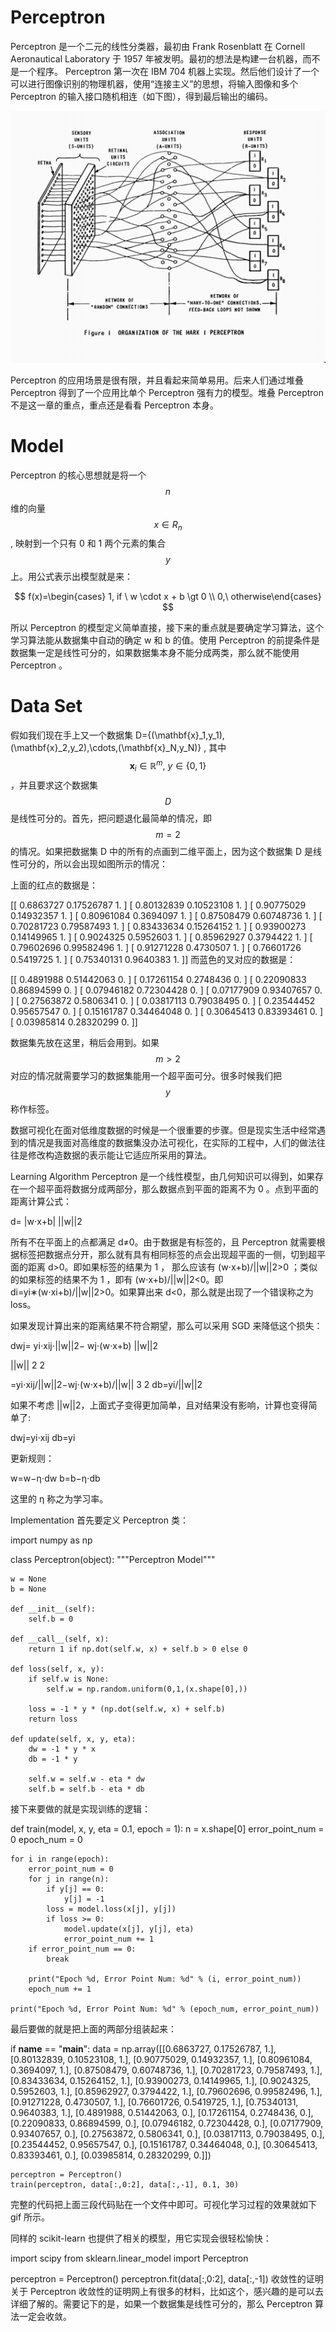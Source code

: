 # Perceptron
Perceptron 是一个二元的线性分类器，最初由 Frank Rosenblatt 在 Cornell Aeronautical Laboratory 于 1957 年被发明。最初的想法是构建一台机器，而不是一个程序。 Perceptron 第一次在 IBM 704 机器上实现。然后他们设计了一个可以进行图像识别的物理机器，使用“连接主义”的思想，将输入图像和多个 Perceptron 的输入接口随机相连（如下图），得到最后输出的编码。

![f2.0.png](assets/f2.0.png)

Perceptron 的应用场景是很有限，并且看起来简单易用。后来人们通过堆叠 Perceptron 得到了一个应用比单个 Perceptron 强有力的模型。堆叠 Perceptron 不是这一章的重点，重点还是看看 Perceptron 本身。

# Model
Perceptron 的核心思想就是将一个 $$n$$ 维的向量 $$x \in R_n$$ , 映射到一个只有 0 和 1 两个元素的集合 $$y$$ 上。用公式表示出模型就是来：

$$ f(x)=\begin{cases} 1, if \ w \cdot x + b \gt 0 \\ 0,\ otherwise\end{cases} $$

所以 Perceptron 的模型定义简单直接，接下来的重点就是要确定学习算法，这个学习算法能从数据集中自动的确定 w 和 b 的值。使用 Perceptron 的前提条件是数据集一定是线性可分的，如果数据集本身不能分成两类，那么就不能使用 Perceptron 。

# Data Set
假如我们现在手上又一个数据集 D=\{(\mathbf{x}_1,y_1),(\mathbf{x}_2,y_2),\cdots,(\mathbf{x}_N,y_N)\} , 其中  $$\mathbf{x}_i \in \mathbb{R}^m,\ y \in \{0,1\}$$，并且要求这个数据集 $$D$$ 是线性可分的。首先，把问题退化最简单的情况，即 $$m=2$$ 的情况。如果把数据集 D 中的所有的点画到二维平面上，因为这个数据集 D 是线性可分的，所以会出现如图所示的情况：

上面的红点的数据是：

[[ 0.6863727   0.17526787  1.        ]
 [ 0.80132839  0.10523108  1.        ]
 [ 0.90775029  0.14932357  1.        ]
 [ 0.80961084  0.3694097   1.        ]
 [ 0.87508479  0.60748736  1.        ]
 [ 0.70281723  0.79587493  1.        ]
 [ 0.83433634  0.15264152  1.        ]
 [ 0.93900273  0.14149965  1.        ]
 [ 0.9024325   0.5952603   1.        ]
 [ 0.85962927  0.3794422   1.        ]
 [ 0.79602696  0.99582496  1.        ]
 [ 0.91271228  0.4730507   1.        ]
 [ 0.76601726  0.5419725   1.        ]
 [ 0.75340131  0.9640383   1.        ]]
而蓝色的叉对应的数据是：

[[ 0.4891988   0.51442063  0.        ]
 [ 0.17261154  0.2748436   0.        ]
 [ 0.22090833  0.86894599  0.        ]
 [ 0.07946182  0.72304428  0.        ]
 [ 0.07177909  0.93407657  0.        ]
 [ 0.27563872  0.5806341   0.        ]
 [ 0.03817113  0.79038495  0.        ]
 [ 0.23544452  0.95657547  0.        ]
 [ 0.15161787  0.34464048  0.        ]
 [ 0.30645413  0.83393461  0.        ]
 [ 0.03985814  0.28320299  0.        ]]
 
数据集先放在这里，稍后会用到。如果 $$m \gt 2$$ 对应的情况就需要学习的数据集能用一个超平面可分。很多时候我们把 $$y$$ 称作标签。

数据可视化在面对低维度数据的时候是一个很重要的步骤。但是现实生活中经常遇到的情况是我面对高维度的数据集没办法可视化，在实际的工程中，人们的做法往往是修改构造数据的表示能让它适应所采用的算法。

Learning Algorithm
Perceptron 是一个线性模型，由几何知识可以得到，如果存在一个超平面将数据分成两部分，那么数据点到平面的距离不为 0 。点到平面的距离计算公式：

d=
|w⋅x+b|
||w||2


所有不在平面上的点都满足 d≠0。由于数据是有标签的，且 Perceptron 就需要根据标签把数据点分开，那么就有具有相同标签的点会出现超平面的一侧，切到超平面的距离 d>0。即如果标签的结果为 1 ， 那么应该有 (w⋅x+b)/||w||2>0 ；类似的如果标签的结果不为 1 ，即有 (w⋅x+b)/||w||2<0。即 di=yi∗(w⋅xi+b)/||w||2>0。如果算出来 d<0，那么就是出现了一个错误称之为 loss。

如果发现计算出来的距离结果不符合期望，那么可以采用 SGD 来降低这个损失：

dwj=
yi⋅xij⋅||w||2−
wj⋅(w⋅x+b)
||w||2

||w||
2
2

=yi⋅xij/||w||2−wj⋅(w⋅x+b)/||w||
3
2
db=yi/||w||2

如果不考虑 ||w||2，上面式子变得更加简单，且对结果没有影响，计算也变得简单了:

dwj=yi⋅xij	db=yi

更新规则：

w=w−η⋅dw	b=b−η⋅db

这里的 η 称之为学习率。

Implementation
首先要定义 Perceptron 类：

import numpy as np

class Perceptron(object):
    """Perceptron Model"""

    w = None
    b = None

    def __init__(self):
        self.b = 0

    def __call__(self, x):
        return 1 if np.dot(self.w, x) + self.b > 0 else 0

    def loss(self, x, y):
        if self.w is None:
            self.w = np.random.uniform(0,1,(x.shape[0],))

        loss = -1 * y * (np.dot(self.w, x) + self.b)
        return loss

    def update(self, x, y, eta):
        dw = -1 * y * x
        db = -1 * y

        self.w = self.w - eta * dw
        self.b = self.b - eta * db
接下来要做的就是实现训练的逻辑：

def train(model, x, y, eta = 0.1, epoch = 1):
    n = x.shape[0]
    error_point_num = 0
    epoch_num = 0

    for i in range(epoch):
        error_point_num = 0
        for j in range(n):
            if y[j] == 0:
                y[j] = -1
            loss = model.loss(x[j], y[j])
            if loss >= 0:
                model.update(x[j], y[j], eta)
                error_point_num += 1
        if error_point_num == 0:
            break

        print("Epoch %d, Error Point Num: %d" % (i, error_point_num))
        epoch_num += 1

    print("Epoch %d, Error Point Num: %d" % (epoch_num, error_point_num))
最后要做的就是把上面的两部分组装起来：

if __name__ == "__main__":
    data = np.array([[0.6863727, 0.17526787,  1.],
                     [0.80132839, 0.10523108, 1.],
                     [0.90775029, 0.14932357, 1.],
                     [0.80961084, 0.3694097,  1.],
                     [0.87508479, 0.60748736, 1.],
                     [0.70281723, 0.79587493, 1.],
                     [0.83433634, 0.15264152, 1.],
                     [0.93900273, 0.14149965, 1.],
                     [0.9024325,  0.5952603,  1.],
                     [0.85962927, 0.3794422,  1.],
                     [0.79602696, 0.99582496, 1.],
                     [0.91271228, 0.4730507,  1.],
                     [0.76601726, 0.5419725,  1.],
                     [0.75340131, 0.9640383,  1.],
                     [0.4891988,  0.51442063, 0.],
                     [0.17261154, 0.2748436,  0.],
                     [0.22090833, 0.86894599, 0.],
                     [0.07946182, 0.72304428, 0.],
                     [0.07177909, 0.93407657, 0.],
                     [0.27563872, 0.5806341,  0.],
                     [0.03817113, 0.79038495, 0.],
                     [0.23544452, 0.95657547, 0.],
                     [0.15161787, 0.34464048, 0.],
                     [0.30645413, 0.83393461, 0.],
                     [0.03985814, 0.28320299, 0.]])


    perceptron = Perceptron()
    train(perceptron, data[:,0:2], data[:,-1], 0.1, 30)
完整的代码把上面三段代码贴在一个文件中即可。可视化学习过程的效果就如下 gif 所示。



同样的 scikit-learn 也提供了相关的模型，用它实现会很轻松愉快：

import scipy
from sklearn.linear_model import Perceptron

perceptron = Perceptron()
perceptron.fit(data[:,0:2], data[:,-1])
收敛性的证明
关于 Perceptron 收敛性的证明网上有很多的材料，比如这个，感兴趣的是可以去详细了解的。需要记下的是，如果一个数据集是线性可分的，那么 Perceptron 算法一定会收敛。
